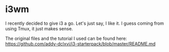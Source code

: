 # i3wm
I recently decided to give i3 a go. Let's just say, I like it. I guess coming from using Tmux, it just makes sense. 

The original files and the tutorial I used can be found here:
  https://github.com/addy-dclxvi/i3-starterpack/blob/master/README.md
